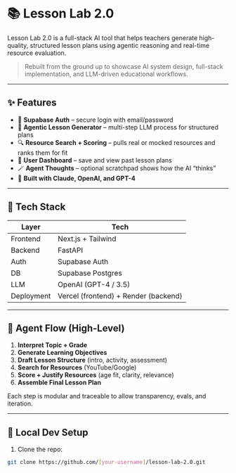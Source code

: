 # 📚 Lesson Lab 2.0

Lesson Lab 2.0 is a full-stack AI tool that helps teachers generate high-quality, structured lesson plans using agentic reasoning and real-time resource evaluation.

> Rebuilt from the ground up to showcase AI system design, full-stack implementation, and LLM-driven educational workflows.

---

## ✨ Features

- 🔐 **Supabase Auth** – secure login with email/password
- 🧠 **Agentic Lesson Generator** – multi-step LLM process for structured plans
- 🔍 **Resource Search + Scoring** – pulls real or mocked resources and ranks them for fit
- 💾 **User Dashboard** – save and view past lesson plans
- 🪄 **Agent Thoughts** – optional scratchpad shows how the AI “thinks”
- 🚀 **Built with Claude, OpenAI, and GPT-4**

---

## 🧱 Tech Stack

| Layer        | Tech                  |
|--------------|------------------------|
| Frontend     | Next.js + Tailwind     |
| Backend      | FastAPI                |
| Auth         | Supabase Auth          |
| DB           | Supabase Postgres      |
| LLM          | OpenAI (GPT-4 / 3.5)   |
| Deployment   | Vercel (frontend) + Render (backend)

---

## 🧠 Agent Flow (High-Level)

1. **Interpret Topic + Grade**
2. **Generate Learning Objectives**
3. **Draft Lesson Structure** (intro, activity, assessment)
4. **Search for Resources** (YouTube/Google)
5. **Score + Justify Resources** (age fit, clarity, relevance)
6. **Assemble Final Lesson Plan**

Each step is modular and traceable to allow transparency, evals, and iteration.

---

## 🧪 Local Dev Setup

1. Clone the repo:
```bash
git clone https://github.com/[your-username]/lesson-lab-2.0.git
